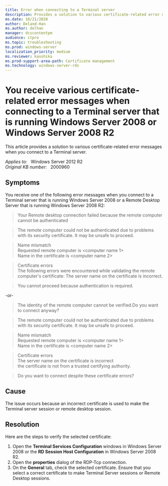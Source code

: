 ```yaml
---
title: Error when connecting to a Terminal server
description: Provides a solution to various certificate-related error messages when you connect to a Terminal server.
ms.date: 10/21/2020
author: Deland-Han 
ms.author: delhan
manager: dcscontentpm
audience: itpro
ms.topic: troubleshooting
ms.prod: windows-server
localization_priority: medium
ms.reviewer: kaushika
ms.prod-support-area-path: Certificate management
ms.technology: windows-server-rds
---
```

# You receive various certificate-related error messages when connecting to a Terminal server that is running Windows Server 2008 or Windows Server 2008 R2

This article provides a solution to various certificate-related error messages when you connect to a Terminal server.

_Applies to:_ &nbsp; Windows Server 2012 R2  
_Original KB number:_ &nbsp; 2000960

## Symptoms

You receive one of the following error messages when you connect to a Terminal server that is running Windows Server 2008 or a Remote Desktop Server that is running Windows Server 2008 R2:

> Your Remote desktop connection failed because the remote computer cannot be authenticated  

> The remote computer could not be authenticated due to problems with its security certificate. It may be unsafe to proceed.  

> Name mismatch  
Requested remote computer is \<computer name 1>  
Name in the certificate is \<computer name 2>  

> Certificate errors  
The following errors were encountered while validating the remote computer's certificate: The server name on the certificate is incorrect.

> You cannot proceed because authentication is required.

-or-

> The identity of the remote computer cannot be verified.Do you want to connect anyway?

> The remote computer could not be authenticated due to problems with its security certificate. It may be unsafe to proceed.

> Name mismatch  
Requested remote computer is \<computer name 1>  
Name in the certificate is \<computer name 2>

> Certificate errors  
The server name on the certificate is incorrect  
the certificate is not from a trusted certifying authority.

> Do you want to connect despite these certificate errors?

## Cause

The issue occurs because an incorrect certificate is used to make the Terminal server session or remote desktop session.

## Resolution

Here are the steps to verify the selected certificate:

1. Open the **Terminal Services Configuration** windows in Windows Server 2008 or the **RD Session Host Configuration** in Windows Server 2008 R2.
2. Open the **properties** dialog of the RDP-Tcp connection.
3. On the **General** tab, check the selected certificate. Ensure that you select a correct certificate to make Terminal Server sessions or Remote Desktop sessions.
